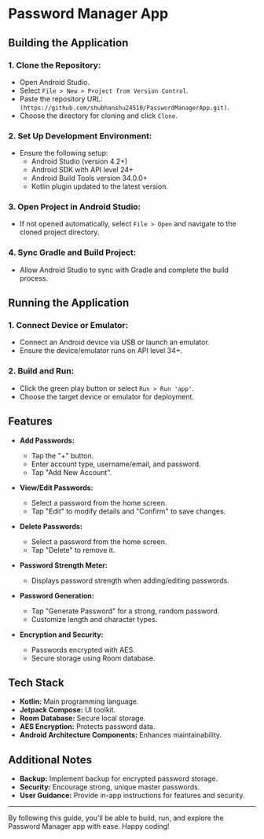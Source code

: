 # Password Manager App

## Building the Application

### 1. Clone the Repository:
   - Open Android Studio.
   - Select `File > New > Project from Version Control`.
   - Paste the repository URL: `(https://github.com/shubhanshu24510/PasswordManagerApp.git)`.
   - Choose the directory for cloning and click `Clone`.

### 2. Set Up Development Environment:
   - Ensure the following setup:
     - Android Studio (version 4.2+)
     - Android SDK with API level 24+
     - Android Build Tools version 34.0.0+
     - Kotlin plugin updated to the latest version.

### 3. Open Project in Android Studio:
   - If not opened automatically, select `File > Open` and navigate to the cloned project directory.

### 4. Sync Gradle and Build Project:
   - Allow Android Studio to sync with Gradle and complete the build process.

## Running the Application

### 1. Connect Device or Emulator:
   - Connect an Android device via USB or launch an emulator.
   - Ensure the device/emulator runs on API level 34+.

### 2. Build and Run:
   - Click the green play button or select `Run > Run 'app'`.
   - Choose the target device or emulator for deployment.

## Features

- **Add Passwords:**
  - Tap the "+" button.
  - Enter account type, username/email, and password.
  - Tap "Add New Account".

- **View/Edit Passwords:**
  - Select a password from the home screen.
  - Tap "Edit" to modify details and "Confirm" to save changes.

- **Delete Passwords:**
  - Select a password from the home screen.
  - Tap "Delete" to remove it.

- **Password Strength Meter:**
  - Displays password strength when adding/editing passwords.

- **Password Generation:**
  - Tap "Generate Password" for a strong, random password.
  - Customize length and character types.

- **Encryption and Security:**
  - Passwords encrypted with AES.
  - Secure storage using Room database.

## Tech Stack

- **Kotlin:** Main programming language.
- **Jetpack Compose:** UI toolkit.
- **Room Database:** Secure local storage.
- **AES Encryption:** Protects password data.
- **Android Architecture Components:** Enhances maintainability.

## Additional Notes

- **Backup:** Implement backup for encrypted password storage.
- **Security:** Encourage strong, unique master passwords.
- **User Guidance:** Provide in-app instructions for features and security.

---

By following this guide, you'll be able to build, run, and explore the Password Manager app with ease. Happy coding!
